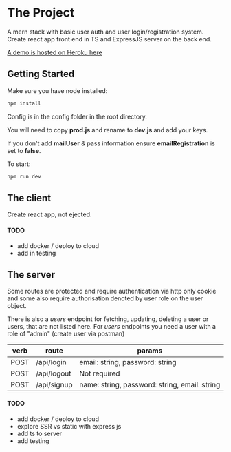 # The Project

A mern stack with basic user auth and user login/registration system. Create react app front end in TS and ExpressJS server on the back end.

[A demo is hosted on Heroku here](https://frozen-ravine-16461.herokuapp.com/) 

## Getting Started

Make sure you have node installed:

```javascript
npm install
```

Config is in the config folder in the root directory. 

You will need to copy **prod.js** and rename to **dev.js** and add your keys.

If you don't add **mailUser** & pass information ensure **emailRegistration** is set to **false**.

To start:
```javascript
npm run dev
```

## The client

Create react app, not ejected.

####  TODO

- add docker / deploy to cloud
- add in testing

## The server

Some routes are protected and require authentication via http only cookie and some also require authorisation denoted by user role on the user object. 

There is also a *users* endpoint for fetching, updating, deleting a user or users, that are not listed here.
For *users* endpoints you need a user with a role of "admin" (create user via postman)

| verb | route | params |
|------|-------|--------|
| POST | /api/login | email: string, password: string |
| POST | /api/logout | Not required|
| POST | /api/signup | name: string, password: string, email: string |


####  TODO

- add docker / deploy to cloud
- explore SSR vs static with express js
- add ts to server
- add testing
